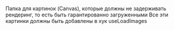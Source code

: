 Папка для картинок (Canvas), которые должны не задерживать рендеринг, то есть быть гарантированно загруженными
Все эти картинки должны быть добавлены в хук useLoadImages
